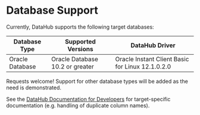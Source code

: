 # Database Support

Currently, DataHub supports the following target databases: 

| Database Type | Supported Versions | DataHub Driver | 
| ----- | ------| ---- | 
| Oracle Database | Oracle Database 10.2 or greater | Oracle Instant Client Basic for Linux 12.1.0.2.0 | 

Requests welcome! Support for other database types will be added as the need is demonstrated.

See the <a href="/DataHub_UserSetUpDoc.docx" download>DataHub Documentation for Developers</a> for target-specific documentation (e.g. handling of duplicate column names).